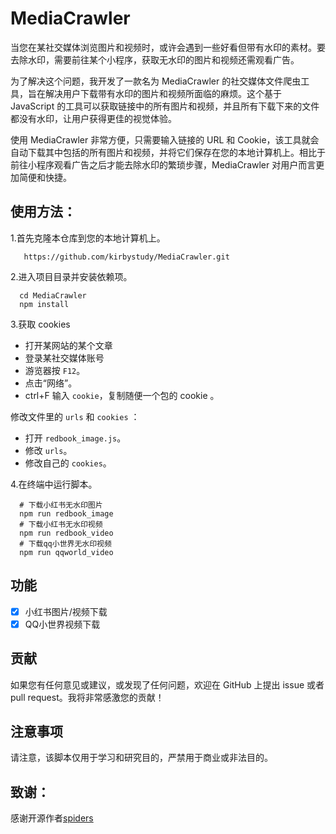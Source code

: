 # MediaCrawler

当您在某社交媒体浏览图片和视频时，或许会遇到一些好看但带有水印的素材。要去除水印，需要前往某个小程序，获取无水印的图片和视频还需观看广告。

为了解决这个问题，我开发了一款名为 MediaCrawler 的社交媒体文件爬虫工具，旨在解决用户下载带有水印的图片和视频所面临的麻烦。这个基于 JavaScript 的工具可以获取链接中的所有图片和视频，并且所有下载下来的文件都没有水印，让用户获得更佳的视觉体验。

使用 MediaCrawler 非常方便，只需要输入链接的 URL 和 Cookie，该工具就会自动下载其中包括的所有图片和视频，并将它们保存在您的本地计算机上。相比于前往小程序观看广告之后才能去除水印的繁琐步骤，MediaCrawler 对用户而言更加简便和快捷。

## 使用方法：
1.首先克隆本仓库到您的本地计算机上。
```shell
   https://github.com/kirbystudy/MediaCrawler.git
```

2.进入项目目录并安装依赖项。
```shell
  cd MediaCrawler
  npm install
```
3.获取 cookies

* 打开某网站的某个文章
* 登录某社交媒体账号
* 游览器按 `F12`。
* 点击“网络”。
* ctrl+F 输入 `cookie`，复制随便一个包的 cookie 。

修改文件里的 `urls` 和 `cookies` ：

* 打开 `redbook_image.js`。
* 修改 `urls`。
* 修改自己的 `cookies`。

4.在终端中运行脚本。
```shell
  # 下载小红书无水印图片
  npm run redbook_image
  # 下载小红书无水印视频
  npm run redbook_video
  # 下载qq小世界无水印视频
  npm run qqworld_video
```

## 功能

- [x] 小红书图片/视频下载
- [x] QQ小世界视频下载

## 贡献
如果您有任何意见或建议，或发现了任何问题，欢迎在 GitHub 上提出 issue 或者 pull request。我将非常感激您的贡献！

## 注意事项
请注意，该脚本仅用于学习和研究目的，严禁用于商业或非法目的。

## 致谢：
感谢开源作者[spiders](https://github.com/daxiongpro/spiders) 
